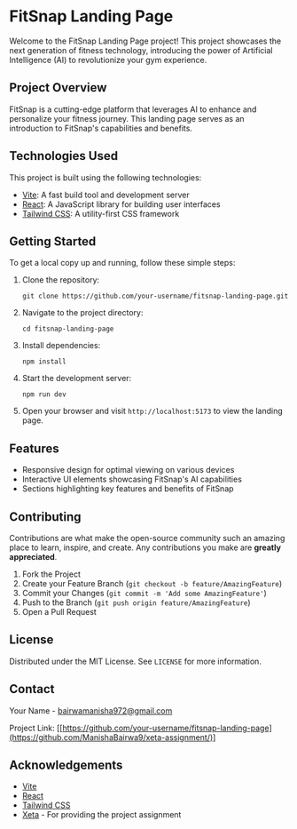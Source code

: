 # FitSnap Landing Page

Welcome to the FitSnap Landing Page project! This project showcases the next generation of fitness technology, introducing the power of Artificial Intelligence (AI) to revolutionize your gym experience.

## Project Overview

FitSnap is a cutting-edge platform that leverages AI to enhance and personalize your fitness journey. This landing page serves as an introduction to FitSnap's capabilities and benefits.

## Technologies Used

This project is built using the following technologies:

- [Vite](https://vitejs.dev/): A fast build tool and development server
- [React](https://reactjs.org/): A JavaScript library for building user interfaces
- [Tailwind CSS](https://tailwindcss.com/): A utility-first CSS framework

## Getting Started

To get a local copy up and running, follow these simple steps:

1. Clone the repository:
   ```
   git clone https://github.com/your-username/fitsnap-landing-page.git
   ```

2. Navigate to the project directory:
   ```
   cd fitsnap-landing-page
   ```

3. Install dependencies:
   ```
   npm install
   ```

4. Start the development server:
   ```
   npm run dev
   ```

5. Open your browser and visit `http://localhost:5173` to view the landing page.

## Features

- Responsive design for optimal viewing on various devices
- Interactive UI elements showcasing FitSnap's AI capabilities
- Sections highlighting key features and benefits of FitSnap

## Contributing

Contributions are what make the open-source community such an amazing place to learn, inspire, and create. Any contributions you make are **greatly appreciated**.

1. Fork the Project
2. Create your Feature Branch (`git checkout -b feature/AmazingFeature`)
3. Commit your Changes (`git commit -m 'Add some AmazingFeature'`)
4. Push to the Branch (`git push origin feature/AmazingFeature`)
5. Open a Pull Request

## License

Distributed under the MIT License. See `LICENSE` for more information.

## Contact

Your Name - [bairwamanisha972@gmail.com](mailto:bairwamanisha972@gmail.com)

Project Link: [[https://github.com/your-username/fitsnap-landing-page](https://github.com/ManishaBairwa9/xeta-assignment/)]
## Acknowledgements

- [Vite](https://vitejs.dev/)
- [React](https://reactjs.org/)
- [Tailwind CSS](https://tailwindcss.com/)
- [Xeta](https://xeta.com) - For providing the project assignment
